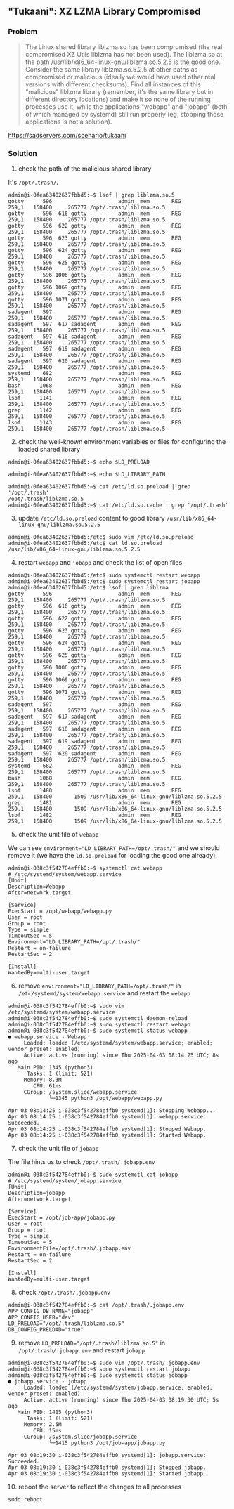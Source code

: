 ## "Tukaani": XZ LZMA Library Compromised

### Problem

> The Linux shared library liblzma.so has been compromised (the real compromised XZ Utils liblzma has not been used). The liblzma.so at the path /usr/lib/x86_64-linux-gnu/liblzma.so.5.2.5 is the good one. Consider the same library liblzma.so.5.2.5 at other paths as compromised or malicious (ideally we would have used other real versions with different checksums). Find all instances of this "malicious" liblzma library (remember, it's the same library but in different directory locations) and make it so none of the running processes use it, while the applications "webapp" and "jobapp" (both of which managed by systemd) still run properly (eg, stopping those applications is not a solution).

https://sadservers.com/scenario/tukaani

### Solution

1. check the path of the malicious shared library

It's `/opt/.trash/`.

```
admin@i-0fea63402637fbbd5:~$ lsof | grep liblzma.so.5
gotty      596                     admin  mem       REG              259,1   158400     265777 /opt/.trash/liblzma.so.5
gotty      596  616 gotty          admin  mem       REG              259,1   158400     265777 /opt/.trash/liblzma.so.5
gotty      596  622 gotty          admin  mem       REG              259,1   158400     265777 /opt/.trash/liblzma.so.5
gotty      596  623 gotty          admin  mem       REG              259,1   158400     265777 /opt/.trash/liblzma.so.5
gotty      596  624 gotty          admin  mem       REG              259,1   158400     265777 /opt/.trash/liblzma.so.5
gotty      596  625 gotty          admin  mem       REG              259,1   158400     265777 /opt/.trash/liblzma.so.5
gotty      596 1006 gotty          admin  mem       REG              259,1   158400     265777 /opt/.trash/liblzma.so.5
gotty      596 1069 gotty          admin  mem       REG              259,1   158400     265777 /opt/.trash/liblzma.so.5
gotty      596 1071 gotty          admin  mem       REG              259,1   158400     265777 /opt/.trash/liblzma.so.5
sadagent   597                     admin  mem       REG              259,1   158400     265777 /opt/.trash/liblzma.so.5
sadagent   597  617 sadagent       admin  mem       REG              259,1   158400     265777 /opt/.trash/liblzma.so.5
sadagent   597  618 sadagent       admin  mem       REG              259,1   158400     265777 /opt/.trash/liblzma.so.5
sadagent   597  619 sadagent       admin  mem       REG              259,1   158400     265777 /opt/.trash/liblzma.so.5
sadagent   597  620 sadagent       admin  mem       REG              259,1   158400     265777 /opt/.trash/liblzma.so.5
systemd    682                     admin  mem       REG              259,1   158400     265777 /opt/.trash/liblzma.so.5
bash      1068                     admin  mem       REG              259,1   158400     265777 /opt/.trash/liblzma.so.5
lsof      1141                     admin  mem       REG              259,1   158400     265777 /opt/.trash/liblzma.so.5
grep      1142                     admin  mem       REG              259,1   158400     265777 /opt/.trash/liblzma.so.5
lsof      1143                     admin  mem       REG              259,1   158400     265777 /opt/.trash/liblzma.so.5
```

2. check the well-known environment variables or files for configuring the loaded shared library

```
admin@i-0fea63402637fbbd5:~$ echo $LD_PRELOAD

admin@i-0fea63402637fbbd5:~$ echo $LD_LIBRARY_PATH

admin@i-0fea63402637fbbd5:~$ cat /etc/ld.so.preload | grep '/opt/.trash'
/opt/.trash/liblzma.so.5
admin@i-0fea63402637fbbd5:~$ cat /etc/ld.so.cache | grep '/opt/.trash'
```

3. update `/etc/ld.so.preload` content to good library `/usr/lib/x86_64-linux-gnu/liblzma.so.5.2.5`

```
admin@i-0fea63402637fbbd5:/etc$ sudo vim /etc/ld.so.preload
admin@i-0fea63402637fbbd5:/etc$ cat ld.so.preload 
/usr/lib/x86_64-linux-gnu/liblzma.so.5.2.5
```

4. restart `webapp` and `jobapp` and check the list of open files 

```
admin@i-0fea63402637fbbd5:/etc$ sudo systemctl restart webapp
admin@i-0fea63402637fbbd5:/etc$ sudo systemctl restart jobapp
admin@i-0fea63402637fbbd5:/etc$ lsof | grep liblzma
gotty      596                     admin  mem       REG              259,1   158400     265777 /opt/.trash/liblzma.so.5
gotty      596  616 gotty          admin  mem       REG              259,1   158400     265777 /opt/.trash/liblzma.so.5
gotty      596  622 gotty          admin  mem       REG              259,1   158400     265777 /opt/.trash/liblzma.so.5
gotty      596  623 gotty          admin  mem       REG              259,1   158400     265777 /opt/.trash/liblzma.so.5
gotty      596  624 gotty          admin  mem       REG              259,1   158400     265777 /opt/.trash/liblzma.so.5
gotty      596  625 gotty          admin  mem       REG              259,1   158400     265777 /opt/.trash/liblzma.so.5
gotty      596 1006 gotty          admin  mem       REG              259,1   158400     265777 /opt/.trash/liblzma.so.5
gotty      596 1069 gotty          admin  mem       REG              259,1   158400     265777 /opt/.trash/liblzma.so.5
gotty      596 1071 gotty          admin  mem       REG              259,1   158400     265777 /opt/.trash/liblzma.so.5
sadagent   597                     admin  mem       REG              259,1   158400     265777 /opt/.trash/liblzma.so.5
sadagent   597  617 sadagent       admin  mem       REG              259,1   158400     265777 /opt/.trash/liblzma.so.5
sadagent   597  618 sadagent       admin  mem       REG              259,1   158400     265777 /opt/.trash/liblzma.so.5
sadagent   597  619 sadagent       admin  mem       REG              259,1   158400     265777 /opt/.trash/liblzma.so.5
sadagent   597  620 sadagent       admin  mem       REG              259,1   158400     265777 /opt/.trash/liblzma.so.5
systemd    682                     admin  mem       REG              259,1   158400     265777 /opt/.trash/liblzma.so.5
bash      1068                     admin  mem       REG              259,1   158400     265777 /opt/.trash/liblzma.so.5
lsof      1480                     admin  mem       REG              259,1   158400       1509 /usr/lib/x86_64-linux-gnu/liblzma.so.5.2.5
grep      1481                     admin  mem       REG              259,1   158400       1509 /usr/lib/x86_64-linux-gnu/liblzma.so.5.2.5
lsof      1482                     admin  mem       REG              259,1   158400       1509 /usr/lib/x86_64-linux-gnu/liblzma.so.5.2.5
```

5. check the unit file of `webapp`

We can see `environment="LD_LIBRARY_PATH=/opt/.trash/"` and we should remove it (we have the `ld.so.preload` for loading the good one already).

```
admin@i-038c3f542784effb0:~$ systemctl cat webapp
# /etc/systemd/system/webapp.service
[Unit]
Description=Webapp
After=network.target

[Service]
ExecStart = /opt/webapp/webapp.py
User = root
Group = root
Type = simple
TimeoutSec = 5
Environment="LD_LIBRARY_PATH=/opt/.trash/"
Restart = on-failure
RestartSec = 2

[Install]
WantedBy=multi-user.target
```

6. remove `environment="LD_LIBRARY_PATH=/opt/.trash/"` in `/etc/systemd/system/webapp.service` and restart the `webapp`

```
admin@i-038c3f542784effb0:~$ sudo vim /etc/systemd/system/webapp.service
admin@i-038c3f542784effb0:~$ sudo systemctl daemon-reload
admin@i-038c3f542784effb0:~$ sudo systemctl restart webapp
admin@i-038c3f542784effb0:~$ sudo systemctl status webapp
● webapp.service - Webapp
     Loaded: loaded (/etc/systemd/system/webapp.service; enabled; vendor preset: enabled)
     Active: active (running) since Thu 2025-04-03 08:14:25 UTC; 8s ago
   Main PID: 1345 (python3)
      Tasks: 1 (limit: 521)
     Memory: 8.3M
        CPU: 61ms
     CGroup: /system.slice/webapp.service
             └─1345 python3 /opt/webapp/webapp.py

Apr 03 08:14:25 i-038c3f542784effb0 systemd[1]: Stopping Webapp...
Apr 03 08:14:25 i-038c3f542784effb0 systemd[1]: webapp.service: Succeeded.
Apr 03 08:14:25 i-038c3f542784effb0 systemd[1]: Stopped Webapp.
Apr 03 08:14:25 i-038c3f542784effb0 systemd[1]: Started Webapp.
```

7. check the unit file of `jobapp`


The file hints us to check `/opt/.trash/.jobapp.env`


```
admin@i-038c3f542784effb0:~$ sudo systemctl cat jobapp
# /etc/systemd/system/jobapp.service
[Unit]
Description=jobapp
After=network.target

[Service]
ExecStart = /opt/job-app/jobapp.py
User = root
Group = root
Type = simple
TimeoutSec = 5
EnvironmentFile=/opt/.trash/.jobapp.env
Restart = on-failure
RestartSec = 2

[Install]
WantedBy=multi-user.target
```

8. check `/opt/.trash/.jobapp.env`

```
admin@i-038c3f542784effb0:~$ cat /opt/.trash/.jobapp.env
APP_CONFIG_DB_NAME="jobapp"
APP_CONFIG_USER="dev"
LD_PRELOAD="/opt/.trash/liblzma.so.5"
DB_CONFIG_PRELOAD="true"
```

9. remove `LD_PRELOAD="/opt/.trash/liblzma.so.5"` in `/opt/.trash/.jobapp.env` and restart `jobapp`

```
admin@i-038c3f542784effb0:~$ sudo vim /opt/.trash/.jobapp.env 
admin@i-038c3f542784effb0:~$ sudo systemctl restart jobapp
admin@i-038c3f542784effb0:~$ sudo systemctl status jobapp
● jobapp.service - jobapp
     Loaded: loaded (/etc/systemd/system/jobapp.service; enabled; vendor preset: enabled)
     Active: active (running) since Thu 2025-04-03 08:19:30 UTC; 5s ago
   Main PID: 1415 (python3)
      Tasks: 1 (limit: 521)
     Memory: 2.5M
        CPU: 15ms
     CGroup: /system.slice/jobapp.service
             └─1415 python3 /opt/job-app/jobapp.py

Apr 03 08:19:30 i-038c3f542784effb0 systemd[1]: jobapp.service: Succeeded.
Apr 03 08:19:30 i-038c3f542784effb0 systemd[1]: Stopped jobapp.
Apr 03 08:19:30 i-038c3f542784effb0 systemd[1]: Started jobapp.
```

10. reboot the server to reflect the changes to all processes

```
sudo reboot
```
